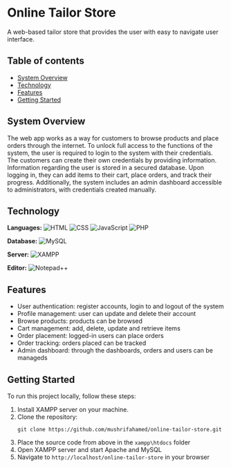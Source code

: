 #  Online Tailor Store
A web-based tailor store that provides the user with easy to navigate user interface.
<!-- screenshot -->
## Table of contents
- [System Overview](#system-overview)
- [Technology](#technology)
- [Features](#features)
- [Getting Started](#gettingstarted)

## System Overview
The web app works as a way for customers to browse products and place orders through the internet. To unlock full access to the functions  of the system, the user is required to login to the system with their credentials. The customers can create their own credentials by providing information. Information regarding the user is stored in a secured database. Upon logging in, they can add items to their cart, place orders, and track their progress. Additionally, the system includes an admin dashboard accessible to administrators, with credentials created manually.

## Technology
**Languages:**
![HTML](https://img.shields.io/badge/HTML-5-orange?style=flat-square&logo=html5&logoColor=white)
![CSS](https://img.shields.io/badge/CSS-3-blue?style=flat-square&logo=css3&logoColor=white)
![JavaScript](https://img.shields.io/badge/JavaScript-ES6-yellow?style=flat-square&logo=javascript&logoColor=white)
![PHP](https://img.shields.io/badge/PHP-7-blue?style=flat-square&logo=php&logoColor=white)

**Database:**
![MySQL](https://img.shields.io/badge/MySQL-8-blue?style=flat-square&logo=mysql&logoColor=white)

**Server:**
![XAMPP](https://img.shields.io/badge/XAMPP-7.4.27-green?style=flat-square&logo=xampp&logoColor=white)

**Editor:**
![Notepad++](https://img.shields.io/badge/Notepad++-7.9.5-blue?style=flat-square&logo=notepad%2B%2B&logoColor=white)

## Features
<ul>
  <li>User authentication: register accounts, login to and logout of the system</li>
  <li>Profile management: user can update and delete their account</li>
  <li>Browse products: products can be browsed</li>
  <li>Cart management: add, delete, update and retrieve items</li>
  <li>Order placement: logged-in users can place orders</li>
  <li>Order tracking: orders placed can be tracked</li>
  <li>Admin dashboard: through the dashboards, orders and users can be manageds</li>
</ul>

## Getting Started

To run this project locally, follow these steps:
<ol>
  <li>Install XAMPP server on your machine.</li>
  <li>Clone the repository: 
    <pre><code>git clone https://github.com/mushrifahamed/online-tailor-store.git</code></pre>
  </li>
  <li>Place the source code from above in the <code>xampp\htdocs</code> folder</li>
  <li>Open XAMPP server and start Apache and MySQL</li>
  <li>Navigate to <code>http://localhost/online-tailor-store</code> in your browser</li>
</ol>

